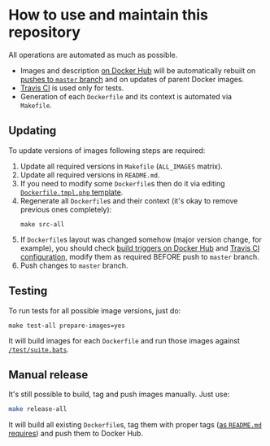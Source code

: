 How to use and maintain this repository
=======================================

All operations are automated as much as possible.

- Images and description [on Docker Hub][1] will be automatically rebuilt on [pushes to `master` branch][2] and on updates of parent Docker images.
- [Travis CI][3] is used only for tests.
- Generation of each `Dockerfile` and its context is automated via `Makefile`.




## Updating

To update versions of images following steps are required:

1.  Update all required versions in `Makefile` (`ALL_IMAGES` matrix).
2.  Update all required versions in `README.md`.
3.  If you need to modify some `Dockerfile`s then do it via editing [`Dockerfile.tmpl.php` template](Dockerfile.tmpl.php).
4.  Regenerate all `Dockerfile`s and their context (it's okay to remove previous ones completely):
    ```
    make src-all
    ```
5.  If `Dockerfile`s layout was changed somehow (major version change, for example), you should check [build triggers on Docker Hub][2] and [Travis CI configuration](.travis.yml), modify them as required BEFORE push to `master` branch.
6.  Push changes to `master` branch.




## Testing

To run tests for all possible image versions, just do:
```
make test-all prepare-images=yes
```

It will build images for each `Dockerfile` and run those images against [`/test/suite.bats`](test/suite.bats).




## Manual release

It's still possible to build, tag and push images manually. Just use:
```bash
make release-all
```

It will build all existing `Dockerfile`s, tag them with proper tags ([as `README.md` requires][4]) and push them to Docker Hub.





[1]: https://hub.docker.com/r/kahlan/kahlan/tags
[2]: https://hub.docker.com/r/kahlan/kahlan/~/settings/automated-builds
[3]: https://travis-ci.org/kahlan/docker-image
[4]: README.md#supported-tags-and-respective-dockerfile-links
